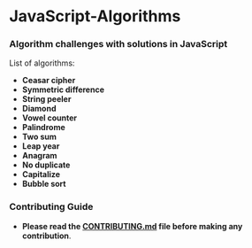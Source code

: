 # JavaScript-Algorithms

### Algorithm challenges with solutions in JavaScript

List of algorithms:

- **Ceasar cipher**
- **Symmetric difference**
- **String peeler**
- **Diamond**
- **Vowel counter**
- **Palindrome**
- **Two sum**
- **Leap year**
- **Anagram**
- **No duplicate**
- **Capitalize**
- **Bubble sort**

### Contributing Guide

- **Please read the [CONTRIBUTING.md](./CONTRIBUTING.md) file before making any contribution**.
